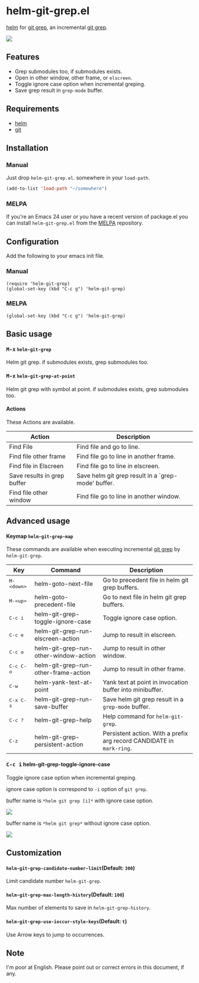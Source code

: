 # helm-git-grep.el

[helm] for [git grep], an incremental [git grep].

![](https://github.com/yasuyk/helm-git-grep/raw/master/image/helm-git-grep.gif)

## Features

- Grep submodules too, if submodules exists.
- Open in other window, other frame, or `elscreen`.
- Toggle ignore case option when incremental greping.
- Save grep result in `grep-mode` buffer.

## Requirements

- [helm]
- [git]

## Installation

### Manual

Just drop `helm-git-grep.el`. somewhere in your `load-path`.

```lisp
(add-to-list 'load-path "~/somewhere")
```

### MELPA

If you're an Emacs 24 user or you have a recent version of package.el
you can install `helm-git-grep.el` from the [MELPA](http://melpa.milkbox.net/) repository.

## Configuration

Add the following to your emacs init file.

### Manual

    (require 'helm-git-grep)
    (global-set-key (kbd "C-c g") 'helm-git-grep)

### MELPA

    (global-set-key (kbd "C-c g") 'helm-git-grep)

## Basic usage

#### <kbd>M-x</kbd> `helm-git-grep`

Helm git grep. if submodules exists, grep submodules too.

#### <kbd>M-x</kbd> `helm-git-grep-at-point`

Helm git grep with symbol at point. if submodules exists, grep submodules too.

#### Actions

These Actions are available.

|Action|Description|
|------|-----------|
|Find File | Find file and go to line.|
|Find file other frame | Find file go to line in another frame.|
|Find file in Elscreen | Find file go to line in elscreen.|
|Save results in grep buffer | Save helm git grep result in a `grep-mode' buffer.|
|Find file other window | Find file go to line in another window.|

## Advanced usage

#### Keymap `helm-git-grep-map`

These commands are available when executing incremental [git grep] by `helm-git-grep`.

|Key |Command|Description|
|----|-------|-----------|
|<kbd>M-&lt;down&gt;</kbd> |helm-goto-next-file | Go to precedent file in helm git grep buffers. |
|<kbd>M-&lt;up&gt;</kbd>|helm-goto-precedent-file| Go to next file in helm git grep buffers. |
|<kbd>C-c i</kbd>|helm-git-grep-toggle-ignore-case| Toggle ignore case option.|
|<kbd>C-c e</kbd>|helm-git-grep-run-elscreen-action |Jump to result in elscreen.|
|<kbd>C-c o</kbd>|helm-git-grep-run-other-window-action |Jump to result in other window.|
|<kbd>C-c C-o</kbd>|helm-git-grep-run-other-frame-action|Jump to result in other frame.|
|<kbd>C-w</kbd>|helm-yank-text-at-point|Yank text at point in invocation buffer into minibuffer.|
|<kbd>C-x C-s</kbd>|helm-git-grep-run-save-buffer|Save helm git grep result in a `grep-mode` buffer.
|<kbd>C-c ?</kbd>|helm-git-grep-help |Help command for `helm-git-grep`.|
|<kbd>C-z</kbd>|helm-git-grep-persistent-action |Persistent action. With a prefix arg record CANDIDATE in `mark-ring`.|

#### <kbd>C-c i</kbd> helm-git-grep-toggle-ignore-case

Toggle ignore case option when incremental greping.

ignore case option is correspond to  `-i` option of `git grep`.

buffer name is `*helm git grep [i]*`  with ignore case option.

![](https://github.com/yasuyk/helm-git-grep/raw/master/image/with-ignore-case-option.png)

buffer name is `*helm git grep*` without ignore case option.

![](https://github.com/yasuyk/helm-git-grep/raw/master/image/without-ignore-case-option.png)

## Customization

#### `helm-git-grep-candidate-number-limit`(Default: `300`)

Limit candidate number `helm-git-grep`.

#### `helm-git-grep-max-length-history`(Default: `100`)

Max number of elements to save in `helm-git-grep-history`.

#### `helm-git-grep-use-ioccur-style-keys`(Default: `t`)

Use Arrow keys to jump to occurrences.

## Note

I'm poor at English. Please point out or correct errors in this document, if any.

[helm]:https://github.com/emacs-helm/helm
[git]:http://git-scm.com/
[git grep]:http://git-scm.com/docs/git-grep
